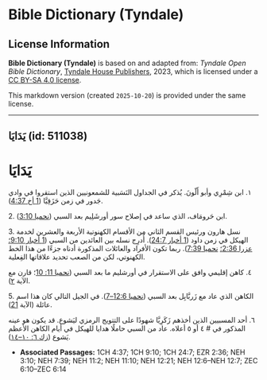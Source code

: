 # Bible Dictionary (Tyndale)

## License Information

**Bible Dictionary (Tyndale)** is based on and adapted from: _Tyndale Open Bible Dictionary_, [Tyndale House Publishers](https://tyndaleopenresources.com/), 2023, which is licensed under a [CC BY-SA 4.0 license](https://creativecommons.org/licenses/by-sa/4.0/legalcode.en).

This markdown version (created `2025-10-20`) is provided under the same license.



--------------------------------

## يَدَايَا (id: 511038)

يَدَايَا
========

١. ابن شِمْرِي وأبو أَلّونَ. يُذكر في الجداول النَسَبية للشمعونيين الذين استقروا في وادي جَدور في زمن حَزَقِيَّا ([1 أخ 4:37](https://ref.ly/1Chr4:37)).

2\. ابن حَرومَاف، الذي ساعد في إصلاح سور أورشَلِيم بعد السبي ([نحميا 3:10](https://ref.ly/Neh3:10)).

3\. نسل هارون ورئيس القسم الثاني من الأقسام الكهنوتية الأربعة والعشرين لخدمة الهيكل في زمن داود ([1 أخبار 24:7](https://ref.ly/1Chr24:7)). أُدرِج نسله بين العائدين من السبي ([1 أخبار 9:10؛](https://ref.ly/1Chr9:10) [عزرا 2:36؛](https://ref.ly/Ezra2:36) [نحميا 7:39](https://ref.ly/Neh7:39)). ربما تكون الأفراد والعائلات المذكورة أدناه جزءًا من هذا الخط الكهنوتي، لكن من الصعب تحديد علاقاتها الفِعلية.

٤. كاهن إقليمي وافق على الاستقرار في أورشليم ما بعد السبي ([نحميا 11: 10](https://ref.ly/Neh11:10)؛ قارن مع الآية [٢](https://ref.ly/Neh11:2)).

5\. الكاهن الذي عاد مع زَربَّابِل بعد السبي ([نحميا 12:6–7](https://ref.ly/Neh12:6-Neh12:7)). في الجيل التالي كان هذا اسم عائلة (الآية [21](https://ref.ly/Neh12:21)).

٦. أحد المسبيين الذين أخذهم زَكَرِيَّا شهودًا على التتويج الرمزي ليَشوع. قد يكون هو عينه المذكور في \# ٤ أو ٥ أعلاه. عاد من السبي حاملًا هدايا للهيكل في أيام الكاهن الأعظم يَشوع ([زك ٦: ١٠–١٤](https://ref.ly/Zech6:10-Zech6:14)).

* **Associated Passages:** 1CH 4:37; 1CH 9:10; 1CH 24:7; EZR 2:36; NEH 3:10; NEH 7:39; NEH 11:2; NEH 11:10; NEH 12:21; NEH 12:6–NEH 12:7; ZEC 6:10–ZEC 6:14

